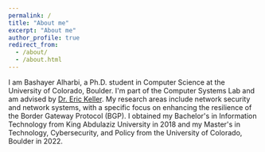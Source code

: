 ```yaml
---
permalink: /
title: "About me"
excerpt: "About me"
author_profile: true
redirect_from:
  - /about/
  - /about.html
---
```

I am Bashayer Alharbi, a Ph.D. student in Computer Science at the University of Colorado, Boulder. I'm part of the Computer Systems Lab and am advised by [Dr. Eric Keller](https://eric-keller.github.io). My research areas include network security and network systems, with a specific focus on enhancing the resilience of the Border Gateway Protocol (BGP). I obtained my Bachelor's in Information Technology from King Abdulaziz University in 2018 and my Master's in Technology, Cybersecurity, and Policy from the University of Colorado, Boulder in 2022.
